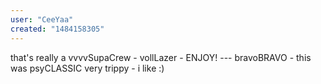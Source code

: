 ```yaml
---
user: "CeeYaa"
created: "1484158305"
---
```


that's really a vvvvSupaCrew - vollLazer - ENJOY! --- bravoBRAVO - this was psyCLASSIC very trippy - i like :)

[](https://www.ndr.de/fernsehen/Die-Elbphilharmonie-in-Farbe-und-Licht-getaucht,illumination116.html)
